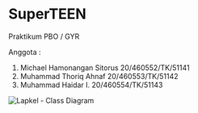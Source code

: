 # SuperTEEN
Praktikum PBO / GYR

Anggota : 
1. Michael Hamonangan Sitorus 20/460552/TK/51141 
2.	Muhammad Thoriq Ahnaf 20/460553/TK/51142 
3.	Muhammad Haidar I. 20/460554/TK/51143 



![Lapkel - Class Diagram](https://user-images.githubusercontent.com/72853893/117567174-128a8780-b0e5-11eb-86c5-64cb53101ef2.png)
